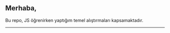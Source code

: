 <b>Merhaba</b>, <br>
---

 Bu repo, JS öğrenirken yaptığım temel alıştırmaları kapsamaktadır.

---

